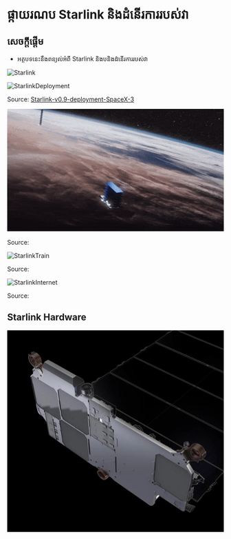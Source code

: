 # ផ្កាយរណប Starlink និងដំនើរការរបស់វា

## សេចក្តីផ្តើម
* អត្ថបទនេះនឹងពន្យល់អំពី Starlink និងបនិងដំនើរការរបស់វា

![Starlink](https://i.imgur.com/dN9Mx2r.jpg)

![StarlinkDeployment](https://www.teslarati.com/wp-content/uploads/2019/05/Starlink-v0.9-deployment-SpaceX-3.gif)

Source: [Starlink-v0.9-deployment-SpaceX-3](https://www.teslarati.com/spacex-launches-starlink-60-satellite-test/starlink-v0-9-deployment-spacex-3-2/)

![StarlinkSolar](../img/starlinkSolarArray.gif)

Source: 

![StarlinkTrain](../img/starlinkTrain.gif)

Source: 

![StarlinkInternet](https://c.tenor.com/oN6w2xP776gAAAAC/spacexstarlink.gif)

Source: 

## Starlink Hardware

![StarlinkHw](../img/starlinkhw.webp)

